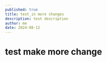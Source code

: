 ```yaml
---
published: true
title: test_in more changes
description: test description
author: me
date: 2024-08-12
---
```

# test make more change